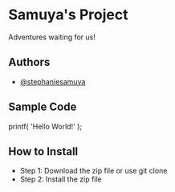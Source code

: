 # Samuya's Project
Adventures waiting for us!

## Authors
* [@stephaniesamuya](https://github.com/stephaniesamuya/ipt101b_samuya.git)

## Sample Code
printf( 'Hello World!' );

## How to Install
* Step 1: Download the zip file or use git clone
* Step 2: Install the zip file
